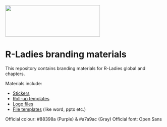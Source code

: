 <img src="./logo/R-LadiesGlobal_RBG_online_LogoWithText_Horizontal.png" data-canonical-src="./logo/R-LadiesGlobal_RBG_online_LogoWithText_Horizontal.png" width="300" height="100" />

# R-Ladies branding materials

This repository contains branding materials for R-Ladies global and chapters.

Materials include:
 - [Stickers](stickers/)
 - [Roll-up templates](roll-up/)
 - [Logo files](logo/)
 - [File templates](file-templates/) (like word, pptx etc.)

Official colour: #88398a (Purple) & #a7a9ac (Gray)
Official font: Open Sans
